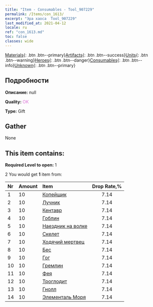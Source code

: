 ```yaml
---
title: "Item - Consumables - Tool_907229"
permalink: /Items/con_1613/
excerpt: "Эра хаоса  Tool_907229"
last_modified_at: 2021-04-12
locale: ru
ref: "con_1613.md"
toc: false
classes: wide
---
```

 [Materials](/ru/Items/){: .btn .btn--primary}[Artifacts](/ru/Items/Artifacts/){: .btn .btn--success}[Units](/ru/Items/Units/){: .btn .btn--warning}[Heroes](/ru/Items/Heroes/){: .btn .btn--danger}[Consumables](/ru/Items/Consumables/){: .btn .btn--info}[Unknown](/ru/Items/Unknown/){: .btn .btn--primary}

## Подробности
 **Описание:** null

 **Quality:** <span style="color: #DA70D6">OK</span>

 **Type:** Gift

## Gather

  None

## This item contains:

 **Required Level to open:** 1

 2 You would get **1** item  from:

  | Nr | Amount |     Item    | Drop Rate,% |
  |:---|:-------|:------------|:---------:|
  | 1 | 10 | [Копейщик](/ru/Items/unt_190/) | 7.14 | 
  | 2 | 10 | [Лучник](/ru/Items/unt_191/) | 7.14 | 
  | 3 | 10 | [Кентавр](/ru/Items/unt_199/) | 7.14 | 
  | 4 | 10 | [Гоблин](/ru/Items/unt_217/) | 7.14 | 
  | 5 | 10 | [Наездник на волке](/ru/Items/unt_218/) | 7.14 | 
  | 6 | 10 | [Скелет](/ru/Items/unt_208/) | 7.14 | 
  | 7 | 10 | [Ходячий мертвец](/ru/Items/unt_209/) | 7.14 | 
  | 8 | 10 | [Бес](/ru/Items/unt_226/) | 7.14 | 
  | 9 | 10 | [Гог](/ru/Items/unt_227/) | 7.14 | 
  | 10 | 10 | [Гремлин](/ru/Items/unt_235/) | 7.14 | 
  | 11 | 10 | [Фея](/ru/Items/unt_262/) | 7.14 | 
  | 12 | 10 | [Троглодит](/ru/Items/unt_244/) | 7.14 | 
  | 13 | 10 | [Гнолл](/ru/Items/unt_253/) | 7.14 | 
  | 14 | 10 | [Элементаль Моря](/ru/Items/unt_275/) | 7.14 | 
